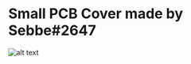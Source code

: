 <h1> Small PCB Cover made by Sebbe#2647 </h1>


![alt text](https://cdn.discordapp.com/attachments/603294954382426133/1041773702934704210/IMG_3483.jpg) 
